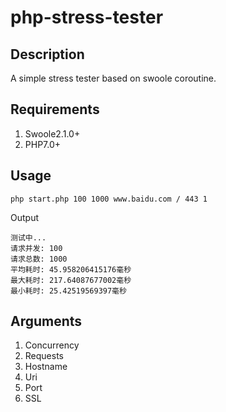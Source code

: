 # php-stress-tester

## Description
A simple stress tester based on swoole coroutine.

## Requirements
1. Swoole2.1.0+
2. PHP7.0+

## Usage
```shell
php start.php 100 1000 www.baidu.com / 443 1
```
Output
```shell
测试中...
请求并发: 100
请求总数: 1000
平均耗时: 45.958206415176毫秒
最大耗时: 217.64087677002毫秒
最小耗时: 25.42519569397毫秒
```

## Arguments
1. Concurrency
2. Requests
3. Hostname
4. Uri
5. Port
6. SSL
